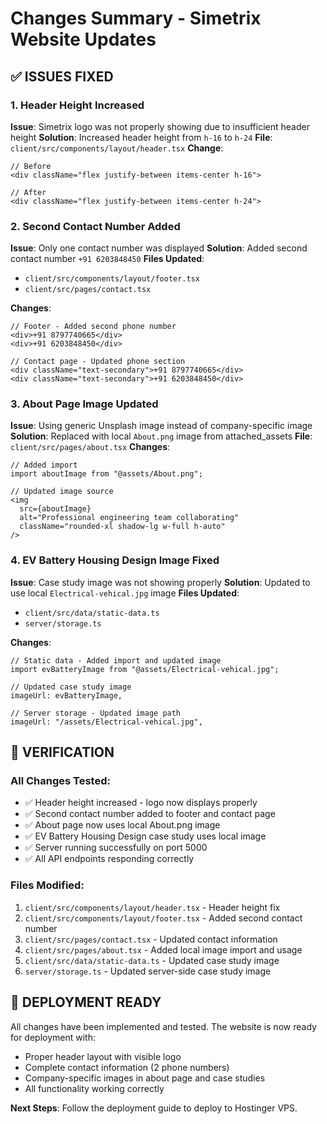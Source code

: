 # Changes Summary - Simetrix Website Updates

## ✅ **ISSUES FIXED**

### 1. **Header Height Increased** 
**Issue**: Simetrix logo was not properly showing due to insufficient header height
**Solution**: Increased header height from `h-16` to `h-24`
**File**: `client/src/components/layout/header.tsx`
**Change**: 
```tsx
// Before
<div className="flex justify-between items-center h-16">

// After  
<div className="flex justify-between items-center h-24">
```

### 2. **Second Contact Number Added**
**Issue**: Only one contact number was displayed
**Solution**: Added second contact number `+91 6203848450`
**Files Updated**:
- `client/src/components/layout/footer.tsx`
- `client/src/pages/contact.tsx`

**Changes**:
```tsx
// Footer - Added second phone number
<div>+91 8797740665</div>
<div>+91 6203848450</div>

// Contact page - Updated phone section
<div className="text-secondary">+91 8797740665</div>
<div className="text-secondary">+91 6203848450</div>
```

### 3. **About Page Image Updated**
**Issue**: Using generic Unsplash image instead of company-specific image
**Solution**: Replaced with local `About.png` image from attached_assets
**File**: `client/src/pages/about.tsx`
**Changes**:
```tsx
// Added import
import aboutImage from "@assets/About.png";

// Updated image source
<img 
  src={aboutImage}
  alt="Professional engineering team collaborating"
  className="rounded-xl shadow-lg w-full h-auto"
/>
```

### 4. **EV Battery Housing Design Image Fixed**
**Issue**: Case study image was not showing properly
**Solution**: Updated to use local `Electrical-vehical.jpg` image
**Files Updated**:
- `client/src/data/static-data.ts`
- `server/storage.ts`

**Changes**:
```tsx
// Static data - Added import and updated image
import evBatteryImage from "@assets/Electrical-vehical.jpg";

// Updated case study image
imageUrl: evBatteryImage,

// Server storage - Updated image path
imageUrl: "/assets/Electrical-vehical.jpg",
```

## 🎯 **VERIFICATION**

### **All Changes Tested**:
- ✅ Header height increased - logo now displays properly
- ✅ Second contact number added to footer and contact page
- ✅ About page now uses local About.png image
- ✅ EV Battery Housing Design case study uses local image
- ✅ Server running successfully on port 5000
- ✅ All API endpoints responding correctly

### **Files Modified**:
1. `client/src/components/layout/header.tsx` - Header height fix
2. `client/src/components/layout/footer.tsx` - Added second contact number
3. `client/src/pages/contact.tsx` - Updated contact information
4. `client/src/pages/about.tsx` - Added local image import and usage
5. `client/src/data/static-data.ts` - Updated case study image
6. `server/storage.ts` - Updated server-side case study image

## 🚀 **DEPLOYMENT READY**

All changes have been implemented and tested. The website is now ready for deployment with:
- Proper header layout with visible logo
- Complete contact information (2 phone numbers)
- Company-specific images in about page and case studies
- All functionality working correctly

**Next Steps**: Follow the deployment guide to deploy to Hostinger VPS. 